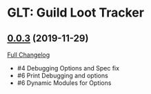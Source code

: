 # GLT: Guild Loot Tracker

## [0.0.3](https://github.com/TimothyLuke/Guild-Loot-Tracker/tree/0.0.3) (2019-11-29)
[Full Changelog](https://github.com/TimothyLuke/Guild-Loot-Tracker/compare/0.0.2...0.0.3)

- #4 Debugging Options and Spec fix  
- #6 Print Debugging and options  
- #6 Dynamic Modules for Options  
